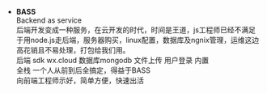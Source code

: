 - **BASS** <br>
Backend as service<br>
后端开发变成一种服务，在云开发的时代，时间是王道，js工程师已经不满足于用node.js走后端，服务器购买，linux配置，数据库及ngnix管理，运维这边高花销且不易处理，打包给我们用。<br>
后端 sdk wx.cloud 数据库mongodb 文件上传 用户登录 内置<br>
全栈 一个人从前到后全搞定，得益于BASS<br>
向前端工程师示好，简单方便，快速出活